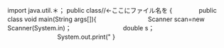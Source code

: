 import java.util.＊；
public class//←ここにファイル名を
{
　　　　public class void main(String args[]){
　　　　　　　　Scanner scan=new Scanner(System.in)；
　　　　　　　　double s；
　　　　　　　　System.out.print("
}





